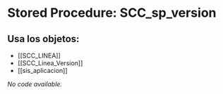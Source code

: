 # Stored Procedure: SCC_sp_version

## Usa los objetos:
- [[SCC_LINEA]]
- [[SCC_Linea_Version]]
- [[sis_aplicacion]]

*No code available.*

